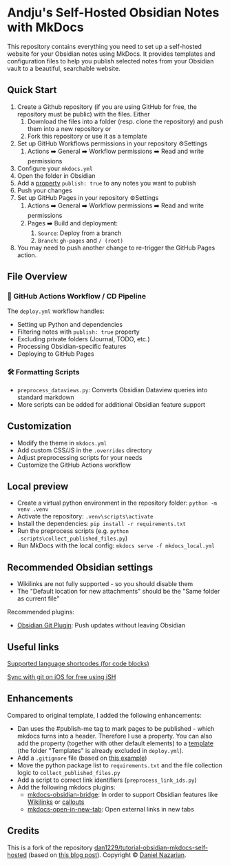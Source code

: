 # Andju's Self-Hosted Obsidian Notes with MkDocs

This repository contains everything you need to set up a self-hosted website for your Obsidian notes using MkDocs.
It provides templates and configuration files to help you publish selected notes from your Obsidian vault to a beautiful, searchable website.

## Quick Start

1. Create a Github repository (if you are using GitHub for free, the repository must be public) with the files. Either
   1. Download the files into a folder (resp. clone the repository) and push them into a new repository or
   2. Fork this repository or use it as a template
2. Set up GitHub Workflows permissions in your repository ⚙️Settings
   1. Actions ➡️ General ➡️ Workflow permissions ➡️ Read and write permissions
3. Configure your `mkdocs.yml`
4. Open the folder in Obsidian
5. Add a [property](https://help.obsidian.md/properties) `publish: true` to any notes you want to publish
6. Push your changes
7. Set up GitHub Pages in your repository ⚙️Settings
   1. Actions ➡️ General ➡️ Workflow permissions ➡️ Read and write permissions
   2. Pages ➡️ Build and deployment:
      1. `Source`: Deploy from a branch
      2. `Branch`: `gh-pages` and  `/ (root)`
8. You may need to push another change to re-trigger the GitHub Pages action.

## File Overview

### 🔄 GitHub Actions Workflow / CD Pipeline

The `deploy.yml` workflow handles:
- Setting up Python and dependencies
- Filtering notes with `publish: true` property
- Excluding private folders (Journal, TODO, etc.)
- Processing Obsidian-specific features
- Deploying to GitHub Pages

### 🛠️ Formatting Scripts

- `preprocess_dataviews.py`: Converts Obsidian Dataview queries into standard markdown
- More scripts can be added for additional Obsidian feature support

## Customization

- Modify the theme in `mkdocs.yml`
- Add custom CSS/JS in the `.overrides` directory
- Adjust preprocessing scripts for your needs
- Customize the GitHub Actions workflow

## Local preview

- Create a virtual python environment in the repository folder: `python -m venv .venv`
- Activate the repository: `.venv\scripts\activate`
- Install the dependencies: `pip install -r requirements.txt`
- Run the preprocess scripts (e.g. `python .scripts\collect_published_files.py`)
- Run MkDocs with the local config: `mkdocs serve -f mkdocs_local.yml`

## Recommended Obsidian settings

- Wikilinks are not fully supported - so you should disable them
- The "Default location for new attachments" should be the "Same folder as current file"

Recommended plugins:
  - [Obsidian Git Plugin](https://github.com/Vinzent03/obsidian-git): Push updates without leaving Obsidian

## Useful links

[Supported language shortcodes (for code blocks)](https://pygments.org/docs/lexers/)

[Sync with git on iOS for free using iSH](https://forum.obsidian.md/t/mobile-sync-with-git-on-ios-for-free-using-ish/20861)

## Enhancements

Compared to original template, I added the following enhancements:

- Dan uses the \#publish-me tag to mark pages to be published - which mkdocs turns into a header. Therefore I use a property. You can also add the property (together with other default elements) to a [template](https://help.obsidian.md/plugins/templates) (the folder "Templates" is already excluded in `deploy.yml`).
- Add a `.gitignore` file (based on [this example](https://publish.obsidian.md/git-doc/Tips-and-Tricks#Gitignore))
- Move the python package list to `requirements.txt` and the file collection logic to `collect_published_files.py`
- Add a script to correct link identifiers (`preprocess_link_ids.py`)
- Add the following mkdocs plugins:
  - [mkdocs-obsidian-bridge](https://pypi.org/project/mkdocs-obsidian-bridge/): In order to support Obsidian features like [Wikilinks](https://help.obsidian.md/links) or [callouts](https://help.obsidian.md/callouts)
  - [mkdocs-open-in-new-tab](https://pypi.org/project/mkdocs-open-in-new-tab/): Open external links in new tabs

## Credits

This is a fork of the repository [dan1229/tutorial-obsidian-mkdocs-self-hosted](https://github.com/dan1229/tutorial-obsidian-mkdocs-self-hosted) (based on [this blog post](https://www.danielnazarian.com/blog/posts/0d7a916e-cd8f-4931-82a5-f206ab1a938e)).
Copyright © [Daniel Nazarian](https://danielnazarian.com).

